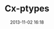 ---
layout: page
title: "Cx-ptypes"
date: 2013-11-02 16:18
comments: true
sharing: true
footer: true
---